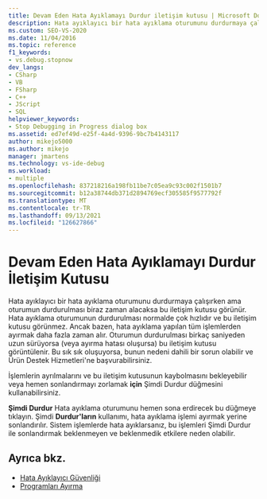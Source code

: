 ```yaml
---
title: Devam Eden Hata Ayıklamayı Durdur iletişim kutusu | Microsoft Docs
description: Hata ayıklayıcı bir hata ayıklama oturumunu durdurmaya çalıştığında görüntülenen ancak oturumun durdurulması zaman alacak olan Devam Eden Hata Ayıklamayı Durdur iletişim kutusunu keşfedin.
ms.custom: SEO-VS-2020
ms.date: 11/04/2016
ms.topic: reference
f1_keywords:
- vs.debug.stopnow
dev_langs:
- CSharp
- VB
- FSharp
- C++
- JScript
- SQL
helpviewer_keywords:
- Stop Debugging in Progress dialog box
ms.assetid: ed7ef49d-e25f-4a4d-9396-9bc7b4143117
author: mikejo5000
ms.author: mikejo
manager: jmartens
ms.technology: vs-ide-debug
ms.workload:
- multiple
ms.openlocfilehash: 837218216a198fb11be7c05ea9c93c002f1501b7
ms.sourcegitcommit: b12a38744db371d2894769ecf305585f9577792f
ms.translationtype: MT
ms.contentlocale: tr-TR
ms.lasthandoff: 09/13/2021
ms.locfileid: "126627866"
---
```

# <a name="stop-debugging-in-progress-dialog-box"></a>Devam Eden Hata Ayıklamayı Durdur İletişim Kutusu
Hata ayıklayıcı bir hata ayıklama oturumunu durdurmaya çalışırken ama oturumun durdurulması biraz zaman alacaksa bu iletişim kutusu görünür. Hata ayıklama oturumunun durdurulması normalde çok hızlıdır ve bu iletişim kutusu görünmez. Ancak bazen, hata ayıklama yapılan tüm işlemlerden ayırmak daha fazla zaman alır. Oturumun durdurulması birkaç saniyeden uzun sürüyorsa (veya ayırma hatası oluşursa) bu iletişim kutusu görüntülenir. Bu sık sık oluşuyorsa, bunun nedeni dahili bir sorun olabilir ve Ürün Destek Hizmetleri'ne başvurabilirsiniz.

 İşlemlerin ayrılmalarını ve bu iletişim kutusunun kaybolmasını bekleyebilir veya hemen sonlandırmayı zorlamak **için** Şimdi Durdur düğmesini kullanabilirsiniz.

 **Şimdi Durdur** Hata ayıklama oturumunu hemen sona erdirecek bu düğmeye tıklayın. Şimdi **Durdur'ların** kullanımı, hata ayıklama işlemi ayırmak yerine sonlandırılır. Sistem işlemlerde hata ayıklarsanız, bu işlemleri  Şimdi Durdur ile sonlandırmak beklenmeyen ve beklenmedik etkilere neden olabilir.

## <a name="see-also"></a>Ayrıca bkz.
- [Hata Ayıklayıcı Güvenliği](../debugger/debugger-security.md)
- [Programları Ayırma](/previous-versions/visualstudio/visual-studio-2010/x1thkxez(v=vs.100))